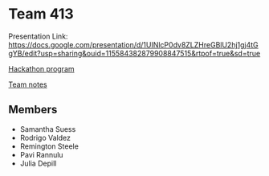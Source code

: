 # Team 413 

Presentation Link: https://docs.google.com/presentation/d/1UINlcP0dv8ZLZHreGBlU2hj1gj4tGgYB/edit?usp=sharing&ouid=115584382879908847515&rtpof=true&sd=true

[Hackathon program](https://bigdataforsandiego.github.io/)

[Team notes](https://docs.google.com/document/d/1elM_LitdoGA7b4Mx7pFfCahyeM3UfBNRD8GHAWIsb5M/edit)

## Members

- Samantha Suess
- Rodrigo Valdez
- Remington Steele
- Pavi Rannulu
- Julia Depill
